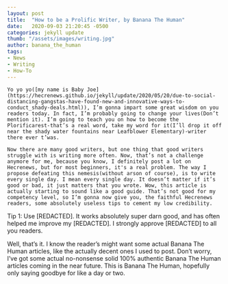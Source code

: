 ```yaml
---
layout: post
title:  "How to be a Prolific Writer, by Banana The Human"
date:   2020-09-03 21:20:45 -0500
categories: jekyll update
thumb: "/assets/images/writing.jpg"
author: banana_the_human
tags:
- News
- Writing
- How-To
---
```

    Yo yo yo([my name is Baby Joe](https://hecrenews.github.io/jekyll/update/2020/05/20/due-to-social-distancing-gangstas-have-found-new-and-innovative-ways-to-conduct_shady-deals.html)), I’m gonna impart some great wisdom on you readers today. In fact, I’m probably going to change your lives(Don’t mention it). I’m going to teach you on how to become the Plorificarest-that’s a real word, take my word for it(I’ll drop it off near the shady water fountains near Leafblower Elementary)-writer there ever t’was.

    Now there are many good writers, but one thing that good writers struggle with is writing more often. Now, that’s not a challenge anymore for me, because you know, I definitely post a lot on Hecrenews, but for most beginners, it's a real problem. The way I propose defeating this nemesis(without arson of course), is to write every single day. I mean every single day. It doesn’t matter if it’s good or bad, it just matters that you wrote. Wow, this article is actually starting to sound like a good guide. That’s not good for my competency level, so I’m gonna now give you, the faithful Hecrenews readers, some absolutely useless tips to cement my low credibility.

Tip 1: Use [REDACTED]. It works absolutely super darn good, and has often helped me improve my [REDACTED]. I strongly approve [REDACTED] to all you readers.

Well, that’s it. I know the reader’s might want some actual Banana The Human articles, like the actually decent ones I used to post. Don’t worry, I’ve got some actual no-nonsense solid 100% authentic Banana The Human articles coming in the near future. This is Banana The Human, hopefully only saying goodbye for like a day or two.
